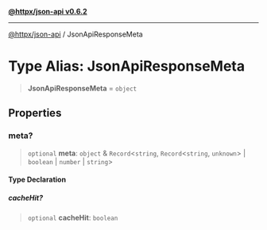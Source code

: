 [**@httpx/json-api v0.6.2**](../README.md)

***

[@httpx/json-api](../README.md) / JsonApiResponseMeta

# Type Alias: JsonApiResponseMeta

> **JsonApiResponseMeta** = `object`

## Properties

### meta?

> `optional` **meta**: `object` & `Record`\<`string`, `Record`\<`string`, `unknown`\> \| `boolean` \| `number` \| `string`\>

#### Type Declaration

##### cacheHit?

> `optional` **cacheHit**: `boolean`
